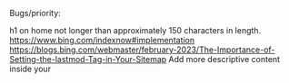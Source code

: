 

Bugs/priority:

h1 on home not longer than approximately 150 characters in length.
https://www.bing.com/indexnow#implementation
https://blogs.bing.com/webmaster/february-2023/The-Importance-of-Setting-the-lastmod-Tag-in-Your-Sitemap
Add more descriptive content inside your <title> tag. Make it unique, and relevant to best describe the page content. Use our Keyword Research Tool to find relevant keyword ideas for title tag.

add mac release

https://www.chronopin.com/pin/326

Before Usable Bug:
fix tags with continuous space enter ++
Main timeline should remain in background for speedup

Before Usable:
Comment cleanup/backup +
suggest tag +
links should be external cleanup
Polling feature and share on reddit - embed pin
test scraping

Bugs:
scrolling 
https://ui-router.github.io/ng1/docs/0.3.1/index.html#/api/ui.router.state.$uiViewScroll

pins loaded from infinit scroll needs to be in memory so that navigating back to home will have proper scroll position ++
create/edit/respond page needs to have auth guard +
changing username needs to sync to comment +
show pixel dimention / size via tooltip?? of scraped image +

missing description validation

Should show page not found and redirect to home? https://chronopin.com/pin/178
quick add Q2 etc
default does not select media but when selected it will auto check pin header media
once user scrolls then don't reset scroll on load complete

SEO:
Wiki: https://en.wikipedia.org/wiki/Draft:Chronopin_(service)
Need to publish here when approved: https://en.wikipedia.org/wiki/List_of_social_bookmarking_websites
submit to https://mashable.com/about/contact-us
Create tutorial youtube vid

 create embed poll for best anime of each year and post on redit
 test "site:www.chronopin.com"
 add button for infinit scroll seo
 Add alt text for image/media for SEO
Google index sub pages: RSS, mRSS, and Atom 1.0
https://developers.google.com/search/docs/crawling-indexing/sitemaps/build-sitemap#rss
national day & weather:
https://dev.timeanddate.com/
Create Social Media Company sites and can serve as link exchange +
Create Wiki Site +
Page Speed Test 
https://pagespeed.web.dev/analysis/https-chronopin-com/3dx7zai5z7?hl=en&form_factor=mobile
FB Sharing Debugger
https://developers.facebook.com/tools/debug/
Promote on reddit

Monetize:
can suggest airbnb and flights referals when map data is available
Affliate buy link with price scrape +
Buy keywords in content that will turn into link where it will show map and nearest location when you can buy product.
Pin dollar tag should link to referal page in new tab

Features:
related threads++
private group +
Stock ticker ++
show new pin added banner and clicking it will take to search page with only new pins +
Show top 6 pin on main timeline with ellipsis button for show more

ML interest match to threads
browser extention
mobile app
anime review integration +
movie review integration +
Notification when other people comment on your post for comment reply

trending tags and search query on side pane +
$tag should show posted time ticker price as well as current price eg: +
https://www.marketwatch.com/story/big-apple-microsoft-names-back-stock-picking-site?dist=msr_10
https://rapidapi.com/twelvedata/api/twelve-data1

hash*tag? useful for 'editor's choice' and other badges ++
$tag mention will show ticker price in pin view
Upload Videos

All links to outside site will be converted to target blank +

Share yelp with pictures and location +
Share gouping through email and signup +
Modal save favorite with naming/tag and quick button tab with search watch page (delay this in favor of just using tags) +

Show youtube transcript on create pin for referance +
Add google chrome auto login +
Tab for "For you" & "Following"
Add Poll feature

Remove jquery for speedup
add rottentomatoes rating +
Show number of days countdown in pin page
comment should have ability to show pictures / pins
Add do not show pin again feature
Add no date pin feature and have it come up time to time so people can contribute more info
Search twitter pins by scraping and indexing it's text
scrape alt text for image and save

Cleanup:
test comment db backup
Sanitize all post values
client validate url before submitting
Add very unsure, unsure, sure, very sure for dates and article content 
Extract scrapping js to own repo and remove jquery

R&D:
create non headless browser
check mapbox

Each pin has main image, video quick link

Group into months, quarters
Compact view to show more pins 


Add all Tesla shareholder/demo videos and buy link
https://www.youtube.com/watch?v=bZNL_8bUz6A&t=3520s
Add bullet point summery

Create alert for price drop
Poeple can post used items to product as well and post price

Show new only when logged in and fade pin in new timebag and collapse others that does not have new content

To Do:

learn NLP
build NLP search

----
Learn to summerize content - train using summery tag and full html body


Improvement Idea:

easy search - https://medium.datadriveninvestor.com/context-based-search-using-bert-8957d25feaa9
Build search - https://medium.com/mlearning-ai/search-rank-and-recommendations-35cc717772cb
Spotlight - show right side panel of things favorited in the next 30 days. Click link to scroll to item
Trending - same as above but for trending. Also show local trending
Support multiple end dates per pin

Create a workout routine for 7 days etc with pins (can refer to 2020, 2021 etc workout routine)

Create thread in one shot or port from twitter with date tags:
https://twitter.com/mrouben/status/1630913875418677250

Sync to calender, can pay to remove ads

Pin thread
https://twitter.com/PauloMacro/status/1630759939625869314

Drilldown page:
- Additional content if chopped off
- More like this - see simlilar pins (drasctially smaller timeline starting from now -1 to end with show more button at beginning to show more from history)
?- Hosted checkout



To Add:

https://youtu.be/Ac0BOavsWaY?t=117


https://youtu.be/8fwdSyA6AB0?t=133
9-15% inflation for next 5 years

https://youtu.be/GM-OI7HcCeU?t=55
China will lose 30 million people a day 2050

https://www.youtube.com/@TheB1M
Video and their completion date

https://youtu.be/pwA2rWWlCq0?t=471
Russia losing hold of their teretory 2045 to 2070

https://twitter.com/BurggrabenH/status/1597518163192807424
First 15 year LNG contract with Qatarenergie for first delivery to Germany in 2026. 
Size 2Mtpa (2.9bcm); let’s get to 30Mtpa!

https://www.cnbc.com/2022/12/01/india-to-leapfrog-to-third-largest-economy-by-2030.html
India may become the third largest economy by 2030, overtaking Japan and Germany

https://youtu.be/YGkELtG8IMw?t=192
These are the counties in the world that is going to vanish by 2050

https://youtu.be/YGkELtG8IMw?t=254
2060 these countries are doomed

https://youtu.be/YGkELtG8IMw?t=352
2050 most of these counties will be aged out

https://youtu.be/o49oovm1fRs?t=222
Uktrain mud season (March into April), tanks cannot move on fields

https://youtu.be/7Me2G6FJZMI?t=33
China by 2030 there will be more retirees than workers and by 2050 the entire population drops below 650 million


https://youtu.be/IGkzPGBkGhw?t=323
May and June Russian will have increased force and Ukraine will have tanks


https://www.macrumors.com/2023/01/23/whats-next-for-the-mac/
Apple plans to update the iMac family with the M3 chip later this year, likely around the October or November timeframe, given past precedent. Gurman describes the M2 family of chips as a "stopgap" for Apple silicon and suggests Apple is waiting for the more advanced M3 chip, based on the 3nm process technology, before updating its all-in-one desktop computer.


Add mention dates
Need thread using reply like twitter?
https://twitter.com/lawhon_sam/status/1619052756651880450/photo/1
Market participants have forgotten their oft-used mantra of "don't fight the Fed" when it has negative implications for risk assets and are playing a dangerous game in predicting that the Fed will lower rates into year-end

https://www.macrumors.com/2023/01/27/wifi-6e-iphone-15-pro-models/


https://www.youtube.com/watch?v=8jEmIDwqnL4
General AI ready at 2060 - 2070



https://www.youtube.com/watch?v=2klS1diYMWU

https://www.youtube.com/watch?v=4QRMcrvyQ_U

https://twitter.com/INArteCarloDoss/status/1625538658290876429



twitter scrape in web
https://www.gamesradar.com/demon-slayer-season-3-release-date-news-trailer-swordsmith-village-arc-cast/

cannot get twitter id of below
https://twitter.com/animetv_jp/status/1621479864367812610?s=20&t=25ipt2OJqB1T-igVZHAnJQ



Excess US savings have and will continue to help the US economy. However, by Q3Q4 '23 expects to be fully eroded
https://twitter.com/boazweinstein/status/1631331891100917762
Oct 1


50 bp in March done deal
50 bp in May a distinct possibility 
https://twitter.com/INArteCarloDoss/status/1631608129120083969


Current terminal rates:
Fed 5.36%
BoE 4.69%
ECB 3.86%
https://twitter.com/INArteCarloDoss/status/1631581883485102081

https://twitter.com/simon_ree/status/1630867027375144960/photo/4

https://twitter.com/INArteCarloDoss/status/1632733866082332675

https://www.cnbc.com/2023/03/07/a-new-nuclear-reactor-in-the-us-starts-up-for-first-time-in-seven-years.html

https://www.polygon.com/23594712/zelda-tears-kingdom-release-date-trailers-gameplay-story-botw-2

https://www.cnbc.com/2023/03/08/what-is-6g-and-when-will-it-launch-telco-execs-predict.html



https://youtu.be/IdczWxyftT4?list=PLEbhOtC9klbDzksGrbLATckXU5BkQrQP0&t=1044
The high warter mark year for globalization is 2007 and the tide has been going out

https://youtu.be/h10kXgTdhNU?t=942
Silicon Valley 1997 : think different
Silicon Valley 2018 : think the same
-- Show the same above mean on side timeline as supporting pin (should show user who madet his connection of supporting pin)



https://www.techadvisor.com/article/743458/intel-meteor-lake-14th-gen-release-date-pricing-and-spec-rumours.html
Intel Meteor Lake: 14th-gen CPUs
late September 2023

The key takeaway here is the move to the Intel 4, which sees the company finally shift to a 7nm process. Intel 20A refers to a 5nm process, but it’s not expected until Arrow Lake in 2024.

In April 2022, AnandTech said that Meteor Lake will be the company’s first to use EUV (extreme ultraviolet lithography) in manufacturing, moving away from the current hybrid architecture.

The new integrated GPU (a successor to the current Iris Xe) will deliver nearly 2x the performance as it currently does – according to clock speeds, anyway.

Versions with 6 performance/8 efficiency and 6 performance/16 efficiency are thought to exist, with an eight performance core version believed to be in the works too.


https://www.youtube.com/watch?v=ehyuFBpmUSo
Fed Fund Rate Will be at:
5.1% at the end of 2023
4.3% at the end of 2024
3.1% at the end of 2025


https://www.fhfa.gov/Media/PublicAffairs/Pages/FHFA-Announces-Enhanced-Payment-Deferral-Policies-for-Borrowers-Facing-Financial-Hardship.aspx
FHFA Announces Enhanced Payment Deferral Policies for Borrowers Facing Financial Hardship adoption by October 1, 2023 allow borrowers to defer up to six months of mortgage payments... Housing Crash April 1 2024 !?

https://www.cnbc.com/2023/03/31/social-security-trust-funds-depletion-date-moves-up-to-2034.html
The Social Security trust funds that about 67 million Americans rely on for benefits are scheduled to be depleted in 2034, one year earlier than was projected last year, according to the annual trustees

Meanwhile, Medicare’s hospital insurance trust fund will be able to pay 100% of scheduled benefits until 2031, three years later than projected last year.

12/31/34
12/31/31


https://twitter.com/EponymouslyAnon/status/1641849547235131403


need post twitter thread feature
https://twitter.com/lawhon_sam/status/1641848266810617856



private follow required so need chrome extension
https://twitter.com/roaringmeows/status/1648404621503627266


https://www.youtube.com/watch?v=d5hu62W89nk
Need youtube text summerization


What do Chicago, Denver, and DFW all have in common? Yes, they are all major metro areas in the US, but more importantly, they're colocated with green energy sources.

As the world adopts more and more clean energy, these regions with localized energy sources will have a huge leg up on places that don't.

Best wind potential location are Chicago, Albuquerque, Phoenix, Denver

Dallas Fort Worth has both Solar and wind potential




https://en.wikipedia.org/wiki/Tokyo_Anime_Award

https://en.wikipedia.org/wiki/World_of_Warcraft
and expansions


https://www.motor1.com/news/449472/hyundai-porest-compact-rv/
korea only


https://www.cftc.gov/MarketReports/CommitmentsofTraders/index.htm
reocurring events


https://marketrealist.com/p/us-companies-leaving-china/#:~:text=Yahoo%20Joins%20the%20List%201%20Yahoo%20is%20leaving,of%20China%20in%20the%20past%20few%20years.%20


https://youtu.be/7Qo9a6yMxE0?t=513
China expectd to become the world's largest luxury goods market by 2025
need timestamped youtube




https://fluxkeyboard.com/

https://www.youtube.com/watch?v=jBr_85S0BHo

Best scene of anime music and make auto play

https://www.youtube.com/watch?v=TivcjUnJtKM

https://www.youtube.com/watch?v=NgvxSqnA1jM

https://www.youtube.com/watch?v=n1zaoGZqVNA

https://www.youtube.com/watch?v=n1zaoGZqVNA&t=1s